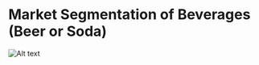 # Market Segmentation of Beverages (Beer or Soda)

![Alt text](percat_model.jpg?raw=true "Optional Title")
